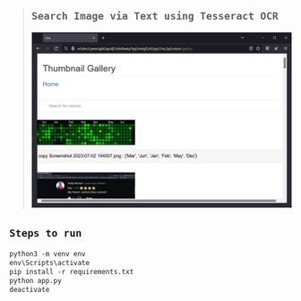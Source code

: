 >## `Search Image via Text using Tesseract OCR`
>
>![image](static/darkweb.png)

## `Steps to run`

    python3 -m venv env
    env\Scripts\activate
    pip install -r requirements.txt
    python app.py
    deactivate